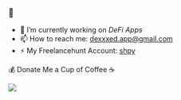 ### 👋

- 🔭 I’m currently working on *DeFi Apps*
- 📫 How to reach me: dexxxed.app@gmail.com
- ⚡ My Freelancehunt Account: [shpy](https://freelancehunt.com/freelancer/shpy.html)

💰 Donate Me a Cup of Coffee ☕

<a href="https://www.buymeacoffee.com/NYEcOkj9s"><img src="https://img.buymeacoffee.com/button-api/?text=Buy me a coffee&emoji=&slug=NYEcOkj9s&button_colour=FFDD00&font_colour=000000&font_family=Cookie&outline_colour=000000&coffee_colour=ffffff"></a>
